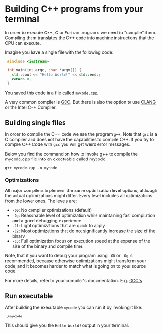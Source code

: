 # Building C++ programs from your terminal

In order to execute C++, C or Fortran programs we need to "compile" them.
Compiling them translates the C++ code into machine instructions that the CPU can execute.

Imagine you have a single file with the following code:

```cpp
 #include <iostream>

 int main(int argc, char *argv[]) {
   std::cout << "Hello World!" << std::endl;
   return 0;
 }
```

You saved this code in a file called `mycode.cpp`.

A very common compiler is [GCC](https://gcc.gnu.org/).
But there is also the option to use [CLANG](https://llvm.org) or the Intel C++ Compiler.

## Building single files

In order to compile the C++ code we use the program `g++`. Note that `gcc` is a C compiler and does not have the capabilities to compile C++. If you try to compile C++ Code with `gcc` you will get weird error messages.

Below you find the command on how to invoke g++ to compile the mycode.cpp file into an exectuable called mycode.

```shell
g++ mycode.cpp -o mycode
```

### Optimizations

All major compilers implement the same optimization level options, although the actual optimizations might differ. Every level includes all optimizations from the lower ones. The levels are:

* `-O0`: No compiler optimizations (default)
* `-Og`: Reasonable level of optimization while maintaining fast compilation and a good debugging experience.
* `-O1`: Light optimizations that are quick to apply
* `-O2`: Most optimizations that do not significantly increase the size of the binary
* `-O3`: Full optimization focus on execution speed at the expense of the size of the binary and compile time.

Note, that if you want to debug your program using `-O0` or `-Og` is recommended, because otherwise optimizations might transform your code, and it becomes harder to match what is going on to your source code.

For more details, refer to your compiler's documentation. E.g. [GCC's](https://gcc.gnu.org/onlinedocs/gcc/Optimize-Options.html)

## Run executable

After building the executable `mycode` you can run it by invoking it like:

```shell
./mycode
```

This should give you the `Hello World!` output in your terminal.
